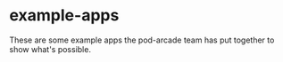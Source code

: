 # example-apps
These are some example apps the pod-arcade team has put together to show what's possible.
